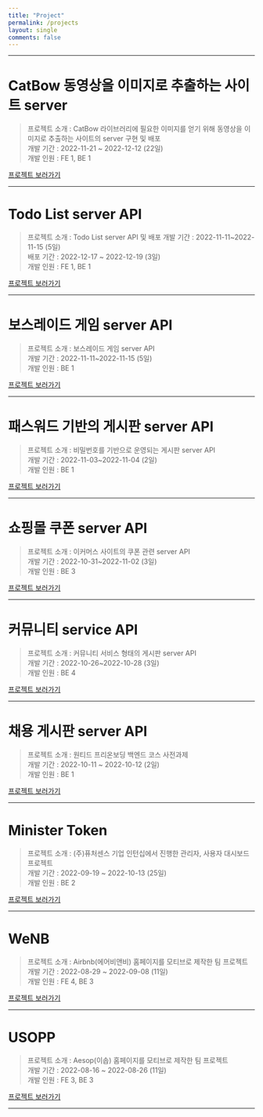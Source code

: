 ```yaml
---
title: "Project"
permalink: /projects
layout: single
comments: false
---
```


---

# CatBow 동영상을 이미지로 추출하는 사이트 server

> 프로젝트 소개 : CatBow 라이브러리에 필요한 이미지를 얻기 위해 동영상을 이미지로 추출하는 사이트의 server 구현 및 배포\
> 개발 기간 : 2022-11-21 ~ 2022-12-12 (22일)\
> 개발 인원 : FE 1, BE 1

[프로젝트 보러가기](https://sw1104.github.io/project/catbow)

---

# Todo List server API

> 프로젝트 소개 : Todo List server API 및 배포
> 개발 기간 : 2022-11-11~2022-11-15 (5일)\
> 배포 기간 : 2022-12-17 ~ 2022-12-19 (3일)\
> 개발 인원 : FE 1, BE 1

[프로젝트 보러가기](https://sw1104.github.io/project/todo)

---

# 보스레이드 게임 server API

> 프로젝트 소개 : 보스레이드 게임 server API\
> 개발 기간 : 2022-11-11~2022-11-15 (5일)\
> 개발 인원 : BE 1

[프로젝트 보러가기](https://sw1104.github.io/project/wanted-5)

---

# 패스워드 기반의 게시판 server API

> 프로젝트 소개 : 비밀번호를 기반으로 운영되는 게시판 server API\
> 개발 기간 : 2022-11-03~2022-11-04 (2일)\
> 개발 인원 : BE 1

[프로젝트 보러가기](https://sw1104.github.io/project/wanted-3)


---

# 쇼핑몰 쿠폰 server API

> 프로젝트 소개 : 이커머스 사이트의 쿠폰 관련 server API\
> 개발 기간 : 2022-10-31~2022-11-02 (3일)\
> 개발 인원 : BE 3

[프로젝트 보러가기](https://sw1104.github.io/project/wanted-2)

---

# 커뮤니티 service API

> 프로젝트 소개 : 커뮤니티 서비스 형태의 게시판 server API\
> 개발 기간 : 2022-10-26~2022-10-28 (3일)\
> 개발 인원 : BE 4

[프로젝트 보러가기](https://sw1104.github.io/project/wanted-1)

---

# 채용 게시판 server API

> 프로젝트 소개 : 원티드 프리온보딩 백엔드 코스 사전과제\
> 개발 기간 : 2022-10-11 ~ 2022-10-12 (2일)\
> 개발 인원 : BE 1

[프로젝트 보러가기](https://sw1104.github.io/project/wanted-preonboarding)

---

# Minister Token

> 프로젝트 소개 : (주)퓨처센스 기업 인턴십에서 진행한 관리자, 사용자 대시보드 프로젝트\
> 개발 기간 : 2022-09-19 ~ 2022-10-13 (25일)\
> 개발 인원 : BE 2

[프로젝트 보러가기](https://sw1104.github.io/project/cooperation)

---

# WeNB

> 프로젝트 소개 : Airbnb(에어비앤비) 홈페이지를 모티브로 제작한 팀 프로젝트\
> 개발 기간 : 2022-08-29 ~ 2022-09-08 (11일)\
> 개발 인원 : FE 4, BE 3

[프로젝트 보러가기](https://sw1104.github.io/project/wenb)

---

# USOPP

> 프로젝트 소개 : Aesop(이솝) 홈페이지를 모티브로 제작한 팀 프로젝트\
> 개발 기간 : 2022-08-16 ~ 2022-08-26 (11일)\
> 개발 인원 : FE 3, BE 3

[프로젝트 보러가기](https://sw1104.github.io/projects/usopp)

---